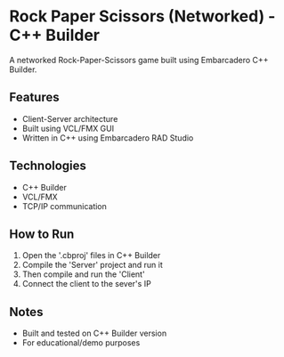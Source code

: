 # Rock Paper Scissors (Networked) - C++ Builder 
  A networked Rock-Paper-Scissors game built using Embarcadero C++ Builder. 

## Features 
- Client-Server architecture
- Built using VCL/FMX GUI
- Written in C++ using Embarcadero RAD Studio
  
## Technologies 
- C++ Builder
- VCL/FMX
- TCP/IP communication
  
## How to Run
1. Open the '.cbproj' files in C++ Builder
2. Compile the 'Server' project and run it
3. Then compile and run the 'Client'
4. Connect the client to the sever's IP

## Notes
- Built and tested on C++ Builder version
- For educational/demo purposes 
